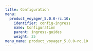 ```yaml
---
title: Configuration
menu:
  product_voyager_5.0.0-rc.10:
    identifier: config-ingress
    name: Configuration
    parent: ingress-guides
    weight: 25
menu_name: product_voyager_5.0.0-rc.10
---
```

